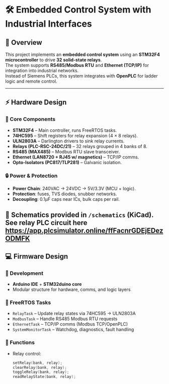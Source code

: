# 🛠️ Embedded Control System with Industrial Interfaces



## 📖 Overview
This project implements an **embedded control system** using an **STM32F4 microcontroller** to drive **32 solid-state relays**.  
The system supports **RS485/Modbus RTU** and **Ethernet (TCP/IP)** for integration into industrial networks.  
Instead of Siemens PLCs, this system integrates with **OpenPLC** for ladder logic and remote control.  

---

## ⚡ Hardware Design

### 🔑 Core Components
- **STM32F4** – Main controller, runs FreeRTOS tasks.  
- **74HC595** – Shift registers for relay expansion (4 × 8 relays).  
- **ULN2803A** – Darlington drivers to sink relay currents.  
- **Relays (PLC-RSC-24DC/21)** – 32 relays grouped in 4 banks of 8.  
- **RS485 (MAX485)** – Modbus RTU slave transceiver.  
- **Ethernet (LAN8720 + RJ45 w/ magnetics)** – TCP/IP comms.  
- **Opto-Isolators (PC817/TLP281)** – Galvanic isolation.  

### 🔒 Power & Protection
- **Power Chain**: 240VAC → 24VDC → 5V/3.3V (MCU + logic).  
- **Protection**: fuses, TVS diodes, snubber networks.  
- **Decoupling**: 0.1µF caps near ICs, bulk caps per rail.  

📐 Schematics provided in `/schematics` (KiCad).  
See relay PLC circuit here https://app.plcsimulator.online/ffFacnrGDEjEDezODMFK
---

## 💻 Firmware Design

### 🔧 Development
- **Arduino IDE** + **STM32duino core**  
- Modular structure for hardware, comms, and logic layers  

### 🧵 FreeRTOS Tasks
- `RelayTask` – Update relay states via 74HC595 → ULN2803A  
- `ModbusTask` – Handle RS485 Modbus RTU requests  
- `EthernetTask` – TCP/IP comms (Modbus TCP/OpenPLC)  
- `SystemMonitorTask` – Watchdog, diagnostics, fault handling  

### 📜 Functions
- Relay control:  
  ```cpp
  setRelay(bank, relay);
  clearRelay(bank, relay);
  toggleRelay(bank, relay);
  readRelayState(bank, relay);
